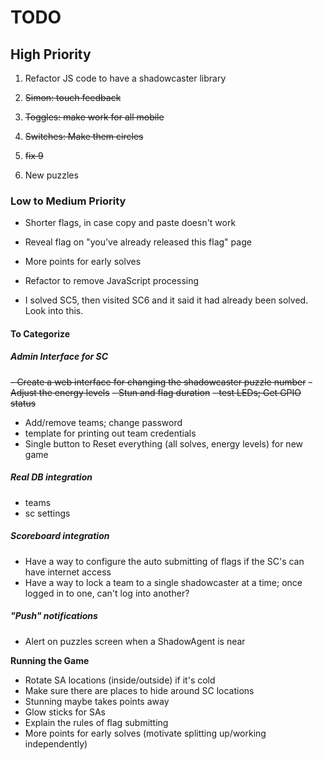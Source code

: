 

# TODO

## High Priority
1. Refactor JS code to have a shadowcaster library

2. <strike>Simon: touch feedback</strike>

3. <strike>Toggles: make work for all mobile</strike>

4. <strike>Switches: Make them circles</strike>

5. <strike>fix 9</strike>

6. New puzzles

### Low to Medium Priority
- Shorter flags, in case copy and paste doesn't work

- Reveal flag on "you've already released this flag" page

- More points for early solves

- Refactor to remove JavaScript processing

- I solved SC5, then visited SC6 and it said it had already been solved. Look into this.

#### To Categorize
##### Admin Interface for SC
 <strike>- Create a web interface for changing the shadowcaster puzzle number</strike>
 <strike> - Adjust the energy levels</strike>
 <strike> - Stun and flag duration</strike>
 <strike> - test LEDs; Get GPIO status</strike>
 - Add/remove teams; change password
 - template for printing out team credentials
 - Single button to Reset everything (all solves, energy levels) for new game

##### Real DB integration
 - teams
 - sc settings

##### Scoreboard integration
 - Have a way to configure the auto submitting of flags if the SC's can have internet access
 - Have a way to lock a team to a single shadowcaster at a time; once logged in to one, can't log into another?

##### "Push" notifications
 - Alert on puzzles screen when a ShadowAgent is near

**Running the Game**
- Rotate SA locations (inside/outside) if it's cold
- Make sure there are places to hide around SC locations
- Stunning maybe takes points away
- Glow sticks for SAs
- Explain the rules of flag submitting
- More points for early solves (motivate splitting up/working independently)
